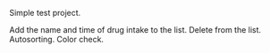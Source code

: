 Simple test project.

Add the name and time of drug intake to the list.
Delete from the list.
Autosorting.
Color check.
